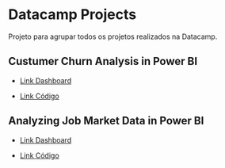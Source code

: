 # Datacamp Projects
Projeto para agrupar todos os projetos realizados na Datacamp.

## Custumer Churn Analysis in Power BI

- [Link Dashboard](https://talesgomes27.github.io/datacamp_projects/Databel%20Churn%20Analysis/Databel%20Churn%20Analysis.pdf) 

- [Link Código](https://github.com/talesgomes27/datacamp_projects/tree/main/Databel%20Churn%20Analysis) 

## Analyzing Job Market Data in Power BI

- [Link Dashboard](https://github.com/talesgomes27/datacamp_projects/blob/main/Analyzing%20Job%20Market%20Data%20in%20Power%20BI/Analyzing%20Job%20Market%20Data%20in%20Power%20BI.pdf)

- [Link Código](https://github.com/talesgomes27/datacamp_projects/tree/main/Analyzing%20Job%20Market%20Data%20in%20Power%20BI)
